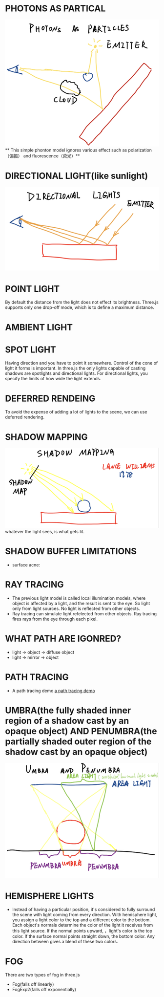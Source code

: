 # PHOTONS AS PARTICAL
![photons](./note-pictures/photons.jpg)
**  This simple phonton model ignores various  effect such as polarization（偏振） and fluorescence（荧光）**

# DIRECTIONAL LIGHT(like sunlight)
![directional lights](./note-pictures/directional-lights.jpg)

# POINT LIGHT
By default the distance from the light does not effect its brightness. Three.js supports only one drop-off mode, which is to define a maximum distance.

# AMBIENT LIGHT

# SPOT LIGHT
Having direction and you have to point it somewhere. Control of the cone of light it forms is important.
In three.js the only lights capable of casting shadows are spotlights and directional lights. For directional lights, you specify the limits of how wide the light extends.

# DEFERRED RENDEING
To avoid the expense of adding a lot of lights to the scene, we can use deferred rendering. 

# SHADOW MAPPING
![shadow mapping](./note-pictures/shadow-mapping.jpg)
whatever the light sees, is what gets lit.

# SHADOW BUFFER LIMITATIONS
- surface acne: 

# RAY TRACING
- The previous light model is called local illumination models, where object is affected by a light, and the result is sent to the eye. So light only from light sources. No light is reflected from other objects.
- Ray tracing can simulate light refelected from other objects. Ray tracing fires rays from the eye through each pixel.

# WHAT PATH ARE IGONRED?
- light -> object -> diffuse object
- light -> mirror -> object

# PATH TRACING
- A path tracing demo [a path tracing demo](http://madebyevan.com/webgl-path-tracing/)

# UMBRA(the fully shaded inner region of a shadow cast by an opaque object) AND PENUMBRA(the partially shaded outer region of the shadow cast by an opaque object)
![umbra&penumbra](./note-pictures/umbra&penumbra.jpg)

# HEMISPHERE LIGHTS
- Instead of having a particular position, it's considered to fully surround the scene with light coming from every direction. With hemisphere light, you assign a light color to the top and a different color to the bottom. Each object's normals determine the color of the light it receives from this light source. If the normal points upward, ，light's color is the top color. If the surface normal points straight down, the bottom color. Any direction between gives a blend of these two colors.

# FOG
There are two types of fog in three.js
- Fog(falls off linearly)
- FogExp2(falls off exponentially)